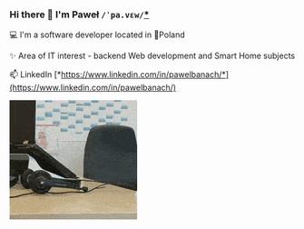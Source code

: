 ### Hi there 👋 I'm Paweł `/ˈpa.vɛw/`[*](https://en.wiktionary.org/wiki/Pawe%C5%82)

💻 I'm a software developer located in 🥟Poland

✨ Area of IT interest - backend Web development and Smart Home subjects

📫 LinkedIn [*https://www.linkedin.com/in/pawelbanach/*](https://www.linkedin.com/in/pawelbanach/)

![](code_rafting_left_and_right.gif)
